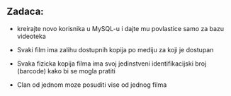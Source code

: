 ## Zadaca:
- kreirajte novo korisnika u MySQL-u i dajte mu povlastice samo za bazu videoteka

- Svaki film ima zalihu dostupnih kopija po mediju za koji je dostupan
- Svaka fizicka kopija filma ima svoj jedinstveni identifikacijski broj (barcode) kako bi se mogla pratiti
- Clan od jednom moze posuditi vise od jednog filma